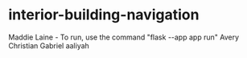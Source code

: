 # interior-building-navigation
Maddie
Laine - To run, use the command "flask --app app run"
Avery
Christian
Gabriel
aaliyah